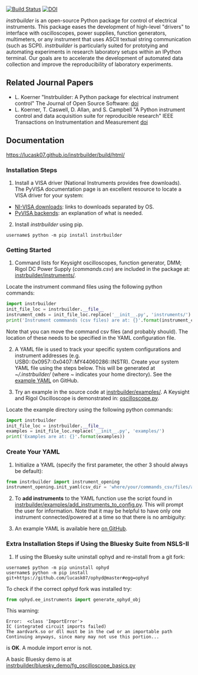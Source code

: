 [![Build Status](https://travis-ci.com/lucask07/instrbuilder.svg?branch=master)](https://travis-ci.com/lucask07/instrbuilder)
[![DOI](https://zenodo.org/badge/135353504.svg)](https://zenodo.org/badge/latestdoi/135353504)

*instrbuilder* is an open-source Python package for control of electrical instruments. This package eases the development of high-level "drivers" to interface with oscilloscopes, power supplies, function generators, multimeters, or any instrument that uses ASCII textual string communication (such as SCPI). *instrbuilder* is particularly suited for prototying and automating experiments in research laboratory setups within an IPython terminal. Our goals are to accelerate the development of automated data collection and improve the reproducibility of laboratory experiments.

## Related Journal Papers

* L. Koerner "Instrbuilder: A Python package for electrical instrument control" The Journal of Open Source Software: [doi](https://doi.org/10.21105/joss.01172)
* L. Koerner, T. Caswell, D. Allan, and S. Campbell "A Python instrument control and data acquisition suite for reproducible research" IEEE Transactions on Instrumentation and Measurement [doi](https://doi.org/10.1109/TIM.2019.2914711)


## Documentation 

https://lucask07.github.io/instrbuilder/build/html/

### Installation Steps

1. Install a VISA driver (National Instruments provides free downloads). The PyVISA documentation page is an excellent resource to locate a VISA driver for your system: 

* [NI-VISA downloads](https://pyvisa.readthedocs.io/en/stable/faq/getting_nivisa.html#faq-getting-nivisa): links to downloads separated by OS.
* [PyVISA backends](https://pyvisa.readthedocs.io/en/stable/introduction/configuring.html): an explanation of what is needed.

2. Install *instrbuilder* using pip.

```console
username$ python -m pip install instrbuilder 
```

### Getting Started 

1. Command lists for Keysight oscilloscopes, function generator, DMM; Rigol DC Power Supply (*commands.csv*) are included in the package at: [instrbuilder/instruments/](https://github.com/lucask07/instrbuilder/tree/master/instrbuilder/instruments).

Locate the instrument command files using the following python commands:

```python
import instrbuilder
init_file_loc = instrbuilder.__file__
instrument_cmds = init_file_loc.replace('__init__.py', 'instruments/')
print('Instrument commmands (csv files) are at: {}'.format(instrument_cmds))
```
Note that you can move the command csv files (and probably should). The location of these needs to be specified in the YAML configuration file.

2. A YAML file is used to track your specific system configurations and instrument addresses (e.g. USB0::0x0957::0x0407::MY44060286::INSTR). Create your system YAML file using the steps below. This will be generated at *~/.instrbuilder/* (where *~* indicates your home directory). See the [example YAML](https://github.com/lucask07/instrbuilder/blob/master/instrbuilder/example_yaml/config.yaml) on GitHub.

3. Try an example in the source code at [instrbuilder/examples/](https://github.com/lucask07/instrbuilder/tree/master/instrbuilder/examples). A Keysight and Rigol Oscilloscope is demonstrated in: [oscilloscope.py](https://github.com/lucask07/instrbuilder/blob/master/instrbuilder/examples/oscilloscope.py).

Locate the example directory using the following python commands:

```python
import instrbuilder
init_file_loc = instrbuilder.__file__
examples = init_file_loc.replace('__init__.py', 'examples/')
print('Examples are at: {}'.format(examples))
```

### Create Your YAML

1. Initialize a YAML (specify the first parameter, the other 3 should always be default):

```python 
from instrbuilder import instrument_opening
instrument_opening.init_yaml(csv_dir = 'where/your/commands_csv/files/are')
```
2. To **add instruments** to the YAML function use the script found in [instrbuilder/examples/add_instruments_to_config.py](https://github.com/lucask07/instrbuilder/blob/master/instrbuilder/examples/add_instruments_to_config.py). This will prompt the user for information. Note that it may be helpful to have only one instrument connected/powered at a time so that there is no ambiguity:

3. An example YAML is available here [on GitHub](https://github.com/lucask07/instrbuilder/blob/master/instrbuilder/example_yaml/config.yaml).

### Extra Installation Steps if Using the Bluesky Suite from NSLS-II
1. If using the Bluesky suite uninstall ophyd and re-install from a git fork:

```console
username$ python -m pip uninstall ophyd 
username$ python -m pip install git+https://github.com/lucask07/ophyd@master#egg=ophyd
```

To check if the correct *ophyd* fork was installed try:

```python
from ophyd.ee_instruments import generate_ophyd_obj
```
This warning: 

```
Error:  <class 'ImportError'>
IC (integrated circuit imports failed)
The aardvark.so or dll must be in the cwd or an importable path
Continuing anyways, since many may not use this portion...
```
is **OK**. A module import error is not.

A basic Bluesky demo is at [instrbuilder/bluesky_demo/fg_oscilloscope_basics.py](https://github.com/lucask07/instrbuilder/blob/master/instrbuilder/bluesky_demo/fg_oscilloscope_basics.py)

